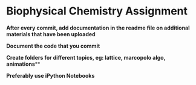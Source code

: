 # Biophysical Chemistry Assignment
**After every commit, add documentation in the readme file on additional materials that have been uploaded**

**Document the code that you commit**

**Create folders for different topics, eg: lattice, marcopolo algo, animations****

**Preferably use iPython Notebooks**
